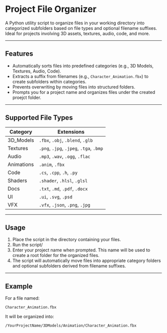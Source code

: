 # Project File Organizer

A Python utility script to organize files in your working directory into categorized subfolders based on file types and optional filename suffixes. Ideal for projects involving 3D assets, textures, audio, code, and more.

---

## Features

- Automatically sorts files into predefined categories (e.g., 3D Models, Textures, Audio, Code).
- Extracts a suffix from filenames (e.g., `Character_Animation.fbx`) to create subfolders within categories.
- Prevents overwriting by moving files into structured folders.
- Prompts you for a project name and organizes files under the created proejct folder.

---

## Supported File Types

| Category     | Extensions                     |
|--------------|--------------------------------|
| 3D_Models    | `.fbx`, `.obj`, `.blend`, `.glb` |
| Textures     | `.png`, `.jpg`, `.jpeg`, `.tga`, `.bmp` |
| Audio        | `.mp3`, `.wav`, `.ogg`, `.flac` |
| Animations   | `.anim`, `.fbx` |
| Code         | `.cs`, `.cpp`, `.h`, `.py` |
| Shaders      | `.shader`, `.hlsl`, `.glsl` |
| Docs         | `.txt`, `.md`, `.pdf`, `.docx` |
| UI           | `.ui`, `.svg`, `.psd` |
| VFX          | `.vfx`, `.json`, `.png`, `.jpg` |

---

## Usage

1. Place the script in the directory containing your files.
2. Run the script/
3. Enter your project name when prompted. This name will be used to create a root folder for the organized files.
4. The script will automatically move files into appropriate category folders and optional subfolders derived from filename suffixes.

---

## Example

For a file named:

```
Character_Animation.fbx
```

It will be organized into:

```
/YourProjectName/3DModels/Animation/Character_Animation.fbx
```
